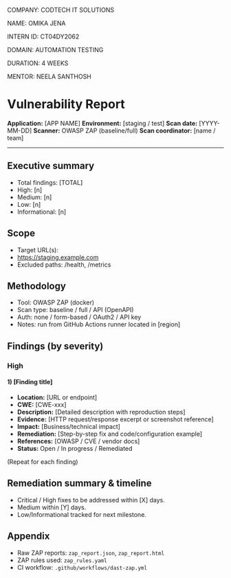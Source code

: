 COMPANY: CODTECH IT SOLUTIONS

NAME: OMIKA JENA

INTERN ID: CT04DY2062

DOMAIN: AUTOMATION TESTING

DURATION: 4 WEEKS

MENTOR: NEELA SANTHOSH

# Vulnerability Report


**Application:** [APP NAME]
**Environment:** [staging / test]
**Scan date:** [YYYY-MM-DD]
**Scanner:** OWASP ZAP (baseline/full)
**Scan coordinator:** [name / team]


---


## Executive summary
- Total findings: [TOTAL]
- High: [n]
- Medium: [n]
- Low: [n]
- Informational: [n]


## Scope
- Target URL(s):
- https://staging.example.com
- Excluded paths: /health, /metrics


## Methodology
- Tool: OWASP ZAP (docker)
- Scan type: baseline / full / API (OpenAPI)
- Auth: none / form-based / OAuth2 / API key
- Notes: run from GitHub Actions runner located in [region]


## Findings (by severity)


### High


#### 1) [Finding title]
- **Location:** [URL or endpoint]
- **CWE:** [CWE-xxx]
- **Description:** [Detailed description with reproduction steps]
- **Evidence:** [HTTP request/response excerpt or screenshot reference]
- **Impact:** [Business/technical impact]
- **Remediation:** [Step-by-step fix and code/configuration example]
- **References:** [OWASP / CVE / vendor docs]
- **Status:** Open / In progress / Remediated


(Repeat for each finding)
## Remediation summary & timeline
- Critical / High fixes to be addressed within [X] days.
- Medium within [Y] days.
- Low/Informational tracked for next milestone.


## Appendix
- Raw ZAP reports: `zap_report.json`, `zap_report.html`
- ZAP rules used: `zap_rules.yaml`
- CI workflow: `.github/workflows/dast-zap.yml`
